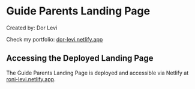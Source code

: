 # Guide Parents Landing Page

Created by: Dor Levi

Check my portfolio: [dor-levi.netlify.app](https://dor-levi.netlify.app/)

## Accessing the Deployed Landing Page

The Guide Parents Landing Page is deployed and accessible via Netlify at [roni-levi.netlify.app](https://roni-levi.netlify.app/).
